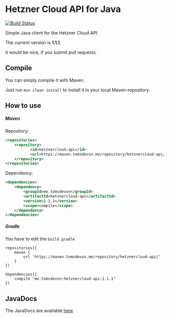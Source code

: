 Hetzner Cloud API for Java
==========================

[![Build Status](https://travis-ci.org/TomSDEVSN/hetznercloud-java.svg?branch=master)](https://travis-ci.org/TomSDEVSN/hetznercloud-java)

Simple Java client for the Hetzner Cloud API.

The current version is **1.1.1**.

It would be nice, if you submit pull requests.

## Compile

You can simply compile it with Maven.

Just run ``mvn clean install`` to install it in your local Maven-repository.

## How to use

##### Maven

Repository:

```xml
<repositories>
    <repository>
           <id>hetznercloud-api</id>
           <url>https://maven.tomsdevsn.me/repository/hetznercloud-api/</url>
    </repository>
</repositories>
```

Dependency:

```xml
<dependencies>
    <dependency>
        <groupId>me.tomsdevsn</groupId>
        <artifactId>hetznercloud-api</artifactId>
        <version>1.1.1</version>
        <scope>compile</scope>
    </dependency>
</dependencies>
```

##### Gradle 

You have to edit the ``build.gradle``

```
repositories({
    maven {
        url 'https://maven.tomsdevsn.me/repository/hetznercloud-api/'
    }
})

dependencies({
    compile "me.tomsdevsn:hetznercloud-api:1.1.1"
})
```

## JavaDocs

The JavaDocs are available [here](https://docs.hcloud.tomsdevsn.me)